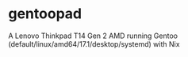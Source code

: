 # gentoopad

A Lenovo Thinkpad T14 Gen 2 AMD running Gentoo (default/linux/amd64/17.1/desktop/systemd) with Nix
